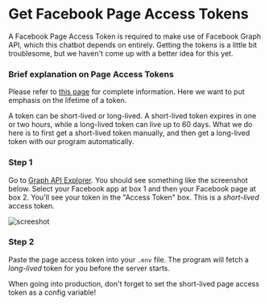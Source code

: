 # Get Facebook Page Access Tokens

A Facebook Page Access Token is required to make use of Facebook Graph API, which this chatbot depends on entirely. Getting the tokens is a little bit troublesome, but we haven't come up with a better idea for this yet.

### Brief explanation on Page Access Tokens
Please refer to [this page](https://developers.facebook.com/docs/facebook-login/access-tokens/#pagetokens) for complete information. Here we want to put emphasis on the lifetime of a token.

A token can be short-lived or long-lived. A short-lived token expires in one or two hours, while a long-lived token can live up to 60 days. What we do here is to first get a short-lived token manually, and then get a long-lived token with our program automatically.

### Step 1
Go to [Graph API Explorer](https://developers.facebook.com/tools/explorer). You should see something like the screenshot below. Select your Facebook app at box 1 and then your Facebook page at box 2. You'll see your token in the "Access Token" box. This is a _short-lived_ access token.

![screeshot](https://i.imgur.com/Cn0Uifh.png)

### Step 2
Paste the page access token into your `.env` file. The program will fetch a _long-lived_ token for you before the server starts.

When going into production, don't forget to set the short-lived page access token as a config variable!

